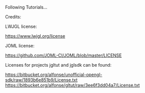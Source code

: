 Following Tutorials...



Credits:

LWJGL license:

https://www.lwjgl.org/license

JOML license:

https://github.com/JOML-CI/JOML/blob/master/LICENSE

Licenses for projects jgltut and jglsdk can be found:

https://bitbucket.org/alfonse/unofficial-opengl-sdk/raw/1893b6e851b9/License.txt
https://bitbucket.org/alfonse/gltut/raw/3ee6f3dd04a7/License.txt
